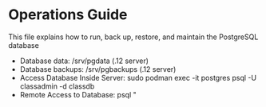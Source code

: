 # Operations Guide

This file explains how to run, back up, restore, and maintain the PostgreSQL database 
- Database data: /srv/pgdata (.12 server)
- Database backups: /srv/pgbackups (.12 server)
- Access Database Inside Server: sudo podman exec -it postgres psql -U classadmin -d classdb
- Remote Access to Database: psql "
